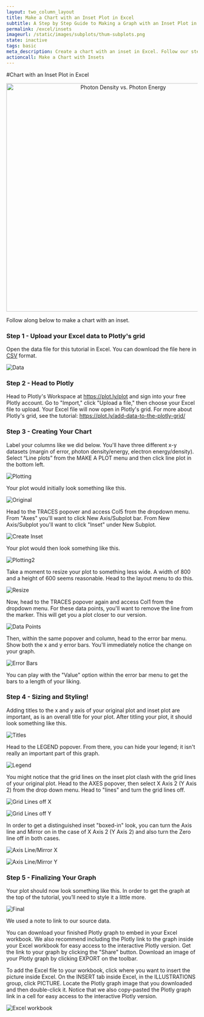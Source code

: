 ```yaml
---
layout: two_column_layout
title: Make a Chart with an Inset Plot in Excel
subtitle: A Step by Step Guide to Making a Graph with an Inset Plot in Excel
permalink: /excel/insets
imageurl: /static/images/subplots/thum-subplots.png 
state: inactive
tags: basic
meta_description: Create a chart with an inset in Excel. Follow our step-by-step tutorial to make a graph with an inset for free and online with Plotly.
actioncall: Make a Chart with Insets
---
```


#Chart with an Inset Plot in Excel

<div>
    <a href="https://plot.ly/~Dreamshot/404/" target="_blank" title="Photon Density vs. Photon Energy" style="display: block; text-align: center;"><img src="https://plot.ly/~Dreamshot/404.png" alt="Photon Density vs. Photon Energy" style="max-width: 100%;width: 600px;"  width="600" onerror="this.onerror=null;this.src='https://plot.ly/404.png';" /></a>
    <script data-plotly="Dreamshot:404" src="https://plot.ly/embed.js" async></script>
</div>

Follow along below to make a chart with an inset.

### Step 1 - Upload your Excel data to Plotly's grid

Open the data file for this tutorial in Excel. You can download the file here in <a href="hhttps://raw.githubusercontent.com/plotly/datasets/master/inset.zip">CSV</a>
format.

![Data](http://i.imgur.com/uPPOAi9.png)

### Step 2 - Head to Plotly

Head to Plotly's Workspace at <a class="link--impt" href="/plot">https://plot.ly/plot</a> and sign into your free 
Plotly account. Go to "Import," click "Upload a file," then choose your Excel file to upload. Your Excel file will 
now open in Plotly's grid. For more about Plotly's grid, see the tutorial: <a class="link--impt" 
href="/add-data-to-the-plotly-grid/">https://plot.ly/add-data-to-the-plotly-grid/</a>

### Step 3 - Creating Your Chart

Label your columns like we did below. You'll have three different x-y datasets (margin of error, photon density/energy,
electron energy/density). Select “Line plots” from the MAKE A PLOT menu and then click line plot in the bottom left.

![Plotting](http://i.imgur.com/9uXEXvF.png)

Your plot would initially look something like this.

![Original](http://i.imgur.com/xN3BN3m.png)

Head to the TRACES popover and access Col5 from the dropdown menu. From "Axes" you'll want to click New Axis/Subplot
bar. From New Axis/Subplot you'll want to click "Inset" under New Subplot.

![Create Inset](http://i.imgur.com/j06ec0P.png)

Your plot would then look something like this.

![Plotting2](http://i.imgur.com/YGU1F41.png)

Take a moment to resize your plot to something less wide. A width of 800 and a height of 600 seems reasonable. 
Head to the layout menu to do this.

![Resize](http://i.imgur.com/gkbenLD.png)

Now, head to the TRACES popover again and access Col1 from the dropdown menu. For these data points, you'll want to
remove the line from the marker. This will get you a plot closer to our version. 

![Data Points](http://i.imgur.com/iCNNizP.png)

Then, within the same popover and column, head to the error bar menu. Show both the x and y error bars. You'll
immediately notice the change on your graph. 

![Error Bars](http://i.imgur.com/qgrCXqV.png)

You can play with the "Value" option within the error bar menu to get the bars to a length of your liking.

### Step 4 - Sizing and Styling!

Adding titles to the x and y axis of your original plot and inset plot are important, as is an overall title for 
your plot. After titling your plot, it should look something like this.

![Titles](http://i.imgur.com/TYdhLJD.png)

Head to the LEGEND popover. From there, you can hide your legend; it isn't really an important part of this graph.

![Legend](http://i.imgur.com/2kdhgyE.png)

You might notice that the grid lines on the inset plot clash with the grid lines of your original plot. Head to the
AXES popover, then select X Axis 2 (Y Axis 2) from the drop down menu. Head to "lines" and turn the grid lines off.

![Grid Lines off X](http://i.imgur.com/zZ6Kozq.png)

![Grid Lines off Y](http://i.imgur.com/5hcDKAF.png)

In order to get a distinguished inset "boxed-in" look, you can turn the Axis line and Mirror on in the case of
X Axis 2 (Y Axis 2) and also turn the Zero line off in both cases.

![Axis Line/Mirror X](http://i.imgur.com/SPOEO1T.png)

![Axis Line/Mirror Y](http://i.imgur.com/ioJwK42.png)

### Step 5 - Finalizing Your Graph

Your plot should now look something like this. In order to get the graph at the top of the tutorial, you’ll need to 
style it a little more.

![Final](http://i.imgur.com/xH25cQC.png)

We used a note to link to our source data.

You can download your finished Plotly graph to embed in your Excel workbook. We also recommend including the Plotly 
link to the graph inside your Excel workbook for easy access to the interactive Plotly version. Get the link to your 
graph by clicking the "Share" button. Download an image of your Plotly graph by clicking EXPORT on the toolbar.

To add the Excel file to your workbook, click where you want to insert the picture inside Excel. On the INSERT tab 
inside Excel, in the ILLUSTRATIONS group, click PICTURE. Locate the Plotly graph image that you downloaded and then 
double-click it. Notice that we also copy-pasted the Plotly graph link in a cell for easy access to the interactive 
Plotly version.

![Excel workbook](http://i.imgur.com/x6jTJ47.png)
